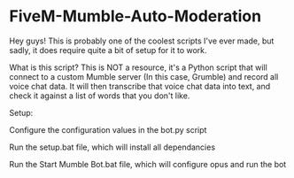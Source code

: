 # FiveM-Mumble-Auto-Moderation



Hey guys! This is probably one of the coolest scripts I've ever made, but sadly, it does require quite a bit of setup for it to work.

What is this script?
This is NOT a resource, it's a Python script that will connect to a custom Mumble server (In this case, Grumble) and record all voice chat data. It will then transcribe that voice chat data into text, and check it against a list of words that you don't like.


Setup:

Configure the configuration values in the bot.py script

Run the setup.bat file, which will install all dependancies

Run the Start Mumble Bot.bat file, which will configure opus and run the bot







